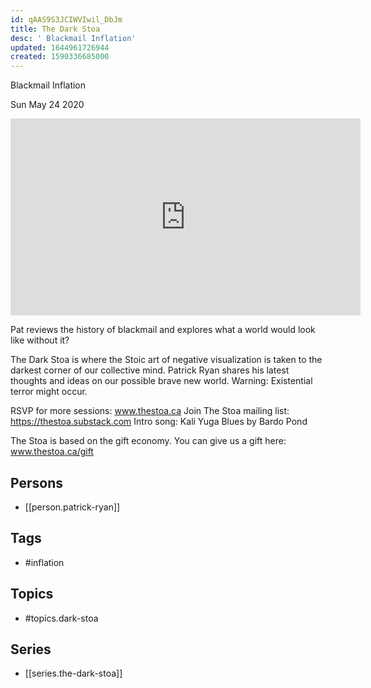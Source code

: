 ```yaml
---
id: qAAS9S3JCIWVIwil_DbJm
title: The Dark Stoa
desc: ' Blackmail Inflation'
updated: 1644961726944
created: 1590336685000
---
```



 Blackmail Inflation

Sun May 24 2020

<iframe width="560" height="315" src="https://www.youtube.com/embed/xlmhhh9HYqc" title="The Dark Stoa: Blackmail Inflation w/ Patrick Ryan" frameborder="0" allow="accelerometer; autoplay; clipboard-write; encrypted-media; gyroscope; picture-in-picture" allowfullscreen ></iframe>

Pat reviews the history of blackmail and explores what a world would look like without it? 

The Dark Stoa is where the Stoic art of negative visualization is taken to the darkest corner of our collective mind. Patrick Ryan shares his latest thoughts and ideas on our possible brave new world. Warning: Existential terror might occur.

RSVP for more sessions: www.thestoa.ca
Join The Stoa mailing list: https://thestoa.substack.com
Intro song: Kali Yuga Blues by Bardo Pond

The Stoa is based on the gift economy. You can give us a gift here: www.thestoa.ca/gift

## Persons

- [[person.patrick-ryan]]

## Tags

- #inflation

## Topics

- #topics.dark-stoa

## Series

- [[series.the-dark-stoa]]

